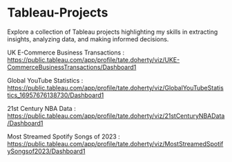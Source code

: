 # Tableau-Projects
Explore a collection of Tableau projects highlighting my skills in extracting insights, analyzing data, and making informed decisions.

UK E-Commerce Business Transactions : https://public.tableau.com/app/profile/tate.doherty/viz/UKE-CommerceBusinessTransactions/Dashboard1

Global YouTube Statistics : https://public.tableau.com/app/profile/tate.doherty/viz/GlobalYouTubeStatistics_16957676138730/Dashboard1

21st Century NBA Data : https://public.tableau.com/app/profile/tate.doherty/viz/21stCenturyNBAData/Dashboard1

Most Streamed Spotify Songs of 2023 : https://public.tableau.com/app/profile/tate.doherty/viz/MostStreamedSpotifySongsof2023/Dashboard1
